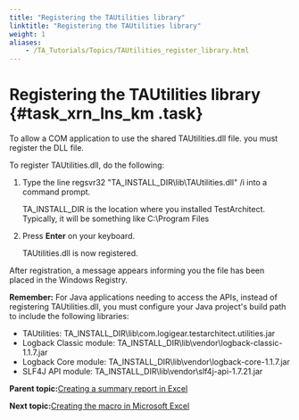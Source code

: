 ```yaml
--- 
title: "Registering the TAUtilities library"
linktitle: "Registering the TAUtilities library"
weight: 1
aliases: 
    - /TA_Tutorials/Topics/TAUtilities_register_library.html
---
```

# Registering the TAUtilities library {#task_xrn_lns_km .task}

To allow a COM application to use the shared TAUtilities.dll file. you must register the DLL file.

To register TAUtilities.dll, do the following:

1.  Type the line regsvr32 "TA\_INSTALL\_DIR\\lib\\TAUtilities.dll" /i into a command prompt.

    TA\_INSTALL\_DIR is the location where you installed TestArchitect. Typically, it will be something like C:\\Program Files

2.  Press **Enter** on your keyboard.

    TAUtilities.dll is now registered.


After registration, a message appears informing you the file has been placed in the Windows Registry.

**Remember:** For Java applications needing to access the APIs, instead of registering TAUtilities.dll, you must configure your Java project's build path to include the following libraries:

-   TAUtilities: TA\_INSTALL\_DIR\\lib\\com.logigear.testarchitect.utilities.jar
-   Logback Classic module: TA\_INSTALL\_DIR\\lib\\vendor\\logback-classic-1.1.7.jar
-   Logback Core module: TA\_INSTALL\_DIR\\lib\\vendor\\logback-core-1.1.7.jar
-   SLF4J API module: TA\_INSTALL\_DIR\\lib\\vendor\\slf4j-api-1.7.21.jar

**Parent topic:**[Creating a summary report in Excel](../../TA_Tutorials/Topics/TAUtilities_scenario.html)

**Next topic:**[Creating the macro in Microsoft Excel](../../TA_Tutorials/Topics/TAUtilities_implentation.html)

